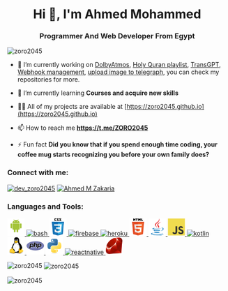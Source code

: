 <h1 align="center">Hi 👋, I'm Ahmed Mohammed</h1>
<h3 align="center">Programmer And Web Developer From Egypt</h3>

<p align="left"> <img src="https://komarev.com/ghpvc/?username=zoro2045&label=Profile%20views&color=ff0000&style=plastic" alt="zoro2045" /> </p>

- 🔭 I’m currently working on [DolbyAtmos](https://zoro2045.github.io/DolbyAtmos/), [Holy Quran playlist](https://zoro2045.github.io/Holy_Quran_Playlist/), [TransGPT](https://zoro2045.github.io/TransGPT/), [Webhook management](https://zoro2045.github.io/Webhook_Management/), [upload image to telegraph](https://zoro2045.github.io/Upload-image-to-telegraph/), you can check my repositories for more.

- 🌱 I’m currently learning **Courses and acquire new skills**

- 👨‍💻 All of my projects are available at [https://zoro2045.github.io](https://zoro2045.github.io)

- 📫 How to reach me **https://t.me/ZORO2045**

- ⚡ Fun fact **Did you know that if you spend enough time coding, your coffee mug starts recognizing you before your own family does?**

<h3 align="left">Connect with me:</h3>
<p align="left">
<a href="https://twitter.com/dev_zoro2045" target="blank"><img align="center" src="https://raw.githubusercontent.com/rahuldkjain/github-profile-readme-generator/master/src/images/icons/Social/twitter.svg" alt="dev_zoro2045" height="30" width="40" /></a>
<a href="https://fb.com/profile.php?id=100028329259858" target="blank"><img align="center" src="https://raw.githubusercontent.com/rahuldkjain/github-profile-readme-generator/master/src/images/icons/Social/facebook.svg" alt="Ahmed M Zakaria" height="30" width="40" /></a>
</p>

<h3 align="left">Languages and Tools:</h3>
<p align="left"> <a href="https://developer.android.com" target="_blank" rel="noreferrer"> <img src="https://raw.githubusercontent.com/devicons/devicon/master/icons/android/android-original-wordmark.svg" alt="android" width="40" height="40"/> </a> <a href="https://www.gnu.org/software/bash/" target="_blank" rel="noreferrer"> <img src="https://www.vectorlogo.zone/logos/gnu_bash/gnu_bash-icon.svg" alt="bash" width="40" height="40"/> </a> <a href="https://www.w3schools.com/css/" target="_blank" rel="noreferrer"> <img src="https://raw.githubusercontent.com/devicons/devicon/master/icons/css3/css3-original-wordmark.svg" alt="css3" width="40" height="40"/> </a> <a href="https://firebase.google.com/" target="_blank" rel="noreferrer"> <img src="https://www.vectorlogo.zone/logos/firebase/firebase-icon.svg" alt="firebase" width="40" height="40"/> </a> <a href="https://heroku.com" target="_blank" rel="noreferrer"> <img src="https://www.vectorlogo.zone/logos/heroku/heroku-icon.svg" alt="heroku" width="40" height="40"/> </a> <a href="https://www.w3.org/html/" target="_blank" rel="noreferrer"> <img src="https://raw.githubusercontent.com/devicons/devicon/master/icons/html5/html5-original-wordmark.svg" alt="html5" width="40" height="40"/> </a> <a href="https://www.java.com" target="_blank" rel="noreferrer"> <img src="https://raw.githubusercontent.com/devicons/devicon/master/icons/java/java-original.svg" alt="java" width="40" height="40"/> </a> <a href="https://developer.mozilla.org/en-US/docs/Web/JavaScript" target="_blank" rel="noreferrer"> <img src="https://raw.githubusercontent.com/devicons/devicon/master/icons/javascript/javascript-original.svg" alt="javascript" width="40" height="40"/> </a> <a href="https://kotlinlang.org" target="_blank" rel="noreferrer"> <img src="https://www.vectorlogo.zone/logos/kotlinlang/kotlinlang-icon.svg" alt="kotlin" width="40" height="40"/> </a> <a href="https://www.linux.org/" target="_blank" rel="noreferrer"> <img src="https://raw.githubusercontent.com/devicons/devicon/master/icons/linux/linux-original.svg" alt="linux" width="40" height="40"/> </a> <a href="https://www.php.net" target="_blank" rel="noreferrer"> <img src="https://raw.githubusercontent.com/devicons/devicon/master/icons/php/php-original.svg" alt="php" width="40" height="40"/> </a> <a href="https://www.python.org" target="_blank" rel="noreferrer"> <img src="https://raw.githubusercontent.com/devicons/devicon/master/icons/python/python-original.svg" alt="python" width="40" height="40"/> </a> <a href="https://reactnative.dev/" target="_blank" rel="noreferrer"> <img src="https://reactnative.dev/img/header_logo.svg" alt="reactnative" width="40" height="40"/> </a> <a href="https://www.ruby-lang.org/en/" target="_blank" rel="noreferrer"> <img src="https://raw.githubusercontent.com/devicons/devicon/master/icons/ruby/ruby-original.svg" alt="ruby" width="40" height="40"/> </a> </p>

<p><img align="left" src="https://github-readme-stats.vercel.app/api/top-langs?username=zoro2045&show_icons=true&theme=dark&locale=en&layout=compact" alt="zoro2045" /></p>

<p>&nbsp;<img align="center" src="https://github-readme-stats.vercel.app/api?username=zoro2045&show_icons=true&theme=dark&locale=en" alt="zoro2045" /></p>

<p><img align="center" src="https://github-readme-streak-stats.herokuapp.com/?user=zoro2045&theme=dark" alt="zoro2045" /></p>

